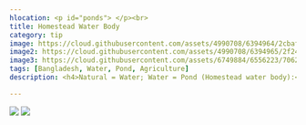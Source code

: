 ```yaml
---
hlocation: <p id="ponds"> </p><br>
title: Homestead Water Body
category: tip
image: https://cloud.githubusercontent.com/assets/4990708/6394964/2cbafea0-bda3-11e4-800b-e71e69829622.PNG
image2: https://cloud.githubusercontent.com/assets/4990708/6394965/2f242f36-bda3-11e4-8bad-d4663c16365a.PNG
image3: https://cloud.githubusercontent.com/assets/6749884/6556223/7062d1bc-c642-11e4-860b-c6a536d77d0d.gif
tags: [Bangladesh, Water, Pond, Agriculture]
description: <h4>Natural = Water; Water = Pond (Homestead water body):</h4><p> A homestead water body is a man-made water catchment located near buildings and houses. Water color will vary greatly depending on the purpose of the homestead water body. Visit the <a href="wiki.openstreetmap.org/wiki/Water">Water wiki</a> for more information.  </p> <p>Here's an example of homestead water bodies</p>

---
```


 ![](https://cloud.githubusercontent.com/assets/4990708/6394964/2cbafea0-bda3-11e4-800b-e71e69829622.PNG)
  ![](https://cloud.githubusercontent.com/assets/4990708/6394965/2f242f36-bda3-11e4-8bad-d4663c16365a.PNG)
